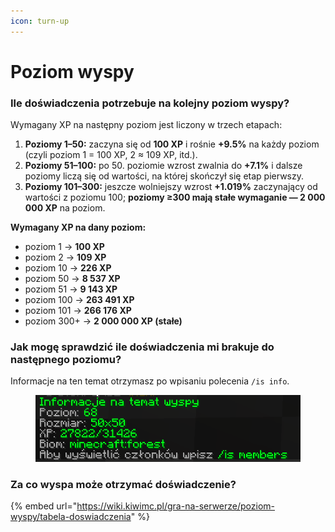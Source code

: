 ```yaml
---
icon: turn-up
---
```


# Poziom wyspy

### Ile doświadczenia potrzebuje na kolejny poziom wyspy?

Wymagany XP na następny poziom jest liczony w trzech etapach:

1. **Poziomy 1–50:** zaczyna się od **100 XP** i rośnie **+9.5%** na każdy poziom (czyli poziom 1 = 100 XP, 2 ≈ 109 XP, itd.).
2. **Poziomy 51–100:** po 50. poziomie wzrost zwalnia do **+7.1%** i dalsze poziomy liczą się od wartości, na której skończył się etap pierwszy.
3. **Poziomy 101–300:** jeszcze wolniejszy wzrost **+1.019%** zaczynający od wartości z poziomu 100; **poziomy ≥300 mają stałe wymaganie — 2 000 000 XP** na poziom.

**Wymagany XP na dany poziom:**

* poziom 1 → **100 XP**
* poziom 2 → **109 XP**
* poziom 10 → **226 XP**
* poziom 50 → **8 537 XP**
* poziom 51 → **9 143 XP**
* poziom 100 → **263 491 XP**
* poziom 101 → **266 176 XP**
* poziom 300+ →  **2 000 000 XP (stałe)**

### Jak mogę sprawdzić ile doświadczenia mi brakuje do następnego poziomu?

Informacje na ten temat otrzymasz po wpisaniu polecenia `/is info`.

<figure><img src="../../.gitbook/assets/image (1) (1) (1).png" alt=""><figcaption></figcaption></figure>

### Za co wyspa może otrzymać doświadczenie?

{% embed url="https://wiki.kiwimc.pl/gra-na-serwerze/poziom-wyspy/tabela-doswiadczenia" %}
